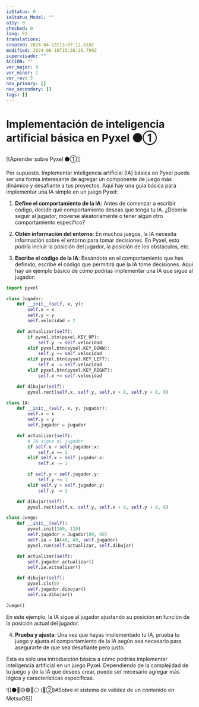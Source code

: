 ```yaml
---
iaStatus: 0
iaStatus_Model: ""
a11y: 0
checked: 0
lang: ES
translations: 
created: 2024-04-13T13:07:12.618Z
modified: 2024-06-10T15:26:26.799Z
supervisado: ""
ACCION: ""
ver_major: 0
ver_minor: 2
ver_rev: 5
nav_primary: []
nav_secondary: []
tags: []
---
```

# Implementación de inteligencia artificial básica en Pyxel ⚫①

[[Aprender sobre Pyxel  ⚫①]]

Por supuesto. Implementar inteligencia artificial (IA) básica en Pyxel puede ser una forma interesante de agregar un componente de juego más dinámico y desafiante a tus proyectos. Aquí hay una guía básica para implementar una IA simple en un juego Pyxel:

1. **Define el comportamiento de la IA**: Antes de comenzar a escribir código, decide qué comportamiento deseas que tenga tu IA. ¿Debería seguir al jugador, moverse aleatoriamente o tener algún otro comportamiento específico?

2. **Obtén información del entorno**: En muchos juegos, la IA necesita información sobre el entorno para tomar decisiones. En Pyxel, esto podría incluir la posición del jugador, la posición de los obstáculos, etc.

3. **Escribe el código de la IA**: Basándote en el comportamiento que has definido, escribe el código que permitirá que la IA tome decisiones. Aquí hay un ejemplo básico de cómo podrías implementar una IA que sigue al jugador:

```python
import pyxel

class Jugador:
    def __init__(self, x, y):
        self.x = x
        self.y = y
        self.velocidad = 2

    def actualizar(self):
        if pyxel.btn(pyxel.KEY_UP):
            self.y -= self.velocidad
        elif pyxel.btn(pyxel.KEY_DOWN):
            self.y += self.velocidad
        elif pyxel.btn(pyxel.KEY_LEFT):
            self.x -= self.velocidad
        elif pyxel.btn(pyxel.KEY_RIGHT):
            self.x += self.velocidad

    def dibujar(self):
        pyxel.rect(self.x, self.y, self.x + 8, self.y + 8, 9)

class IA:
    def __init__(self, x, y, jugador):
        self.x = x
        self.y = y
        self.jugador = jugador

    def actualizar(self):
        # IA sigue al jugador
        if self.x < self.jugador.x:
            self.x += 1
        elif self.x > self.jugador.x:
            self.x -= 1

        if self.y < self.jugador.y:
            self.y += 1
        elif self.y > self.jugador.y:
            self.y -= 1

    def dibujar(self):
        pyxel.rect(self.x, self.y, self.x + 8, self.y + 8, 8)

class Juego:
    def __init__(self):
        pyxel.init(160, 120)
        self.jugador = Jugador(80, 60)
        self.ia = IA(40, 40, self.jugador)
        pyxel.run(self.actualizar, self.dibujar)

    def actualizar(self):
        self.jugador.actualizar()
        self.ia.actualizar()

    def dibujar(self):
        pyxel.cls(0)
        self.jugador.dibujar()
        self.ia.dibujar()

Juego()
```

En este ejemplo, la IA sigue al jugador ajustando su posición en función de la posición actual del jugador.

4. **Prueba y ajusta**: Una vez que hayas implementado tu IA, prueba tu juego y ajusta el comportamiento de la IA según sea necesario para asegurarte de que sea desafiante pero justo.

Esta es solo una introducción básica a cómo podrías implementar inteligencia artificial en un juego Pyxel. Dependiendo de la complejidad de tu juego y de la IA que desees crear, puede ser necesario agregar más lógica y características específicas.

![[⚫🔴🟡🟢🔵⚪ (🔴②)#Sobre el sistema de validez de un contenido en MetsuOS]]